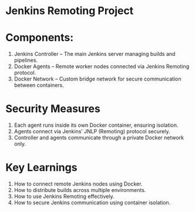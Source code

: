 ﻿# Jenkins Remoting Project
# Components:
1. Jenkins Controller – The main Jenkins server managing builds and pipelines.
2. Docker Agents – Remote worker nodes connected via Jenkins Remoting protocol.
3. Docker Network – Custom bridge network for secure communication between containers.

# Security Measures

1. Each agent runs inside its own Docker container, ensuring isolation.
2. Agents connect via Jenkins’ JNLP (Remoting) protocol securely.
3. Controller and agents communicate through a private Docker network only.

# Key Learnings

1. How to connect remote Jenkins nodes using Docker.
2. How to distribute builds across multiple environments.
3. How to use Jenkins Remoting effectively.
4. How to secure Jenkins communication using container isolation.





